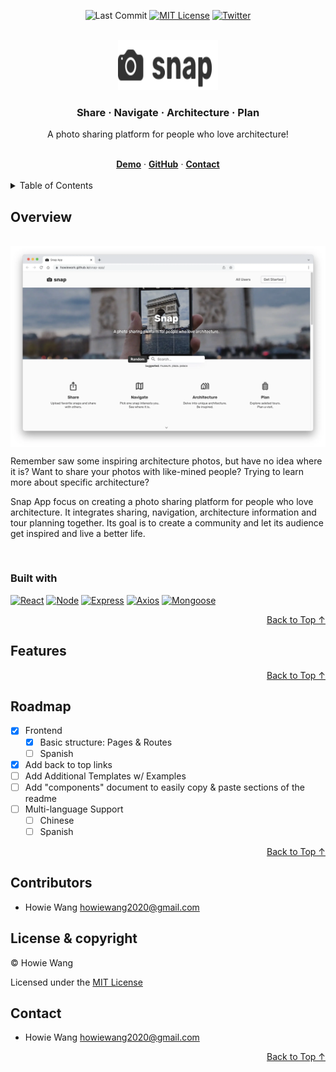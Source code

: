 <div id="top"></div>

<!-- ----------------------------------------- -->

<!-- BADGES/SHIELDS SECTION -->
<!-- NOTE REFERENCE STYLE FOR READABILITY -->
<div align='center' markdown="1">

![Last Commit][last-commit-shield]
[![MIT License][license-shield]][license-url]
[![Twitter][twitter-shield]][twitter-url]

</div>
<br />

<!-- ----------------------------------------- -->

<!-- HEAD SECTION -->
<div align="center">

  <!-- PROJECT LOGO / TITLE -->
  <a href="https://github.com/howiework/snap-app">
    <img src="assets/site-logo.svg" alt="Site Logo" width="160" height="80">
  </a>

  <h3>Share · Navigate · Architecture · Plan</h3>

  <p>
   A photo sharing platform for people who love architecture!
  </p>

  <br />

  <!-- PROJECT LINKS -->
  <div align="center">
    <a href="https://howiework.github.io/snap-app/" target="_blank"><strong>Demo</strong></a>
    ·
    <a href="https://github.com/othneildrew/Best-README-Template" target="_blank"><strong>GitHub</strong></a>
    ·
    <a href="#contact"><strong>Contact</strong></a>
    <!-- 
    ·
    <a href="#"><strong>REPORT/REQUEST</strong></a> 
    -->
  </div>
  <br />
</div>

<!-- ----------------------------------------- -->

<!-- TABLE OF CONTENTS SECTION -->
<details>
  <summary>Table of Contents</summary>
  <ol>
    <li>
      <a href="#overview">Overview</a>
      <ul>
        <li><a href="#built-with">Built with</a></li>
      </ul>
    </li>
    <li><a href="#features">Features</a></li>
    <li><a href="#roadmap">Roadmap</a></li>
    <li><a href="#contributors">Contributors</a></li>
    <li><a href="#license-&-copyright">License & Copyright</a></li>
    <li><a href="#contact">Contact</a></li>
  </ol>
</details>

<!-- ----------------------------------------- -->

<!-- OVERVIEW SECTION -->

## Overview

<br />

<img src="assets/site-screenshot.webp" width="860" align="center">

Remember saw some inspiring architecture photos, but have no idea where it is? Want to share your photos with like-mined people? Trying to learn more about specific architecture?

Snap App focus on creating a photo sharing platform for people who love architecture. It integrates sharing, navigation, architecture information and tour planning together. Its goal is to create a community and let its audience get inspired and live a better life.

<br />

### Built with

<!-- - [React.js](https://reactjs.org/)

- [Node.js](https://nodejs.org/)

- [Express](https://expressjs.com/)

- [MongoDB](https://www.mongodb.com/) -->

[![React][react-shield]][react-url]
[![Node][node-shield]][node-url]
[![Express][express-shield]][express-url]
[![Axios][axios-shield]][axios-url]
[![Mongoose][mongoose-shield]][mongoose-url]

<p align="right"><a href="#top">Back to Top ↑</a></p>

<!-- ----------------------------------------- -->

## Features

<p align="right"><a href="#top">Back to Top ↑</a></p>

<!-- ----------------------------------------- -->

## Roadmap

- [x] Frontend
  - [x] Basic structure: Pages & Routes
  - [ ] Spanish
- [x] Add back to top links
- [ ] Add Additional Templates w/ Examples
- [ ] Add "components" document to easily copy & paste sections of the readme
- [ ] Multi-language Support
  - [ ] Chinese
  - [ ] Spanish

<p align="right"><a href="#top">Back to Top ↑</a></p>

<!-- ----------------------------------------- -->

## Contributors

- Howie Wang <howiewang2020@gmail.com>

<!-- ----------------------------------------- -->

## License & copyright

© Howie Wang

Licensed under the [MIT License](LICENSE)

<!-- ----------------------------------------- -->

## Contact

- Howie Wang <howiewang2020@gmail.com>

<p align="right"><a href="#top">Back to Top ↑</a></p>

<!-- ----------------------------------------- -->

<!-- BADGES/SHIELDS REFERENCE -->
<!-- Site Related -->

[site-screenshot]: assets/site-screenshot.webp
[demo-url]: https://howiework.github.io/snap-app/

<!-- Built with -->

[react-shield]: https://img.shields.io/static/v1?label=React&message=v17.0.2&color=blue&style=flat-square
[react-url]: https://reactjs.org/
[node-shield]: https://img.shields.io/static/v1?label=Node&message=v14.17.4&color=green&style=flat-square
[node-url]: https://nodejs.org/
[express-shield]: https://img.shields.io/static/v1?label=Express&message=v4.17.1&color=lightgrey&style=flat-square
[express-url]: https://expressjs.com/
[axios-shield]: https://img.shields.io/static/v1?label=Axios&message=v0.24.0&color=purple&style=flat-square
[axios-url]: https://axios-http.com/
[mongoose-shield]: https://img.shields.io/static/v1?label=Mongoose&message=v6.0.14&color=brightgreen&style=flat-square
[mongoose-url]: https://mongoosejs.com/

<!-- General -->

[last-commit-shield]: https://img.shields.io/github/last-commit/howiework/snap-app?style=flat-square
[license-shield]: https://img.shields.io/github/license/howiework/snap-app?style=flat-square
[license-url]: https://github.com/HowieWork/snap-app/blob/gh-pages/LICENSE
[twitter-shield]: https://img.shields.io/twitter/follow/howiework?label=Follow%20%40howiework&logo=Twitter&style=flat-square
[twitter-url]: https://twitter.com/howiework

